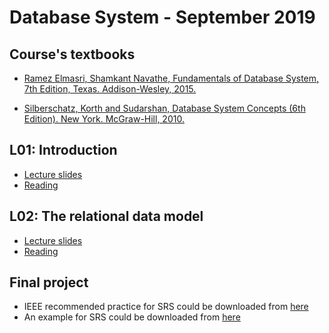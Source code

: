 # Database System - September 2019
## Course's textbooks
- [Ramez Elmasri, Shamkant Navathe, Fundamentals of Database System, 7th Edition, Texas. Addison-Wesley, 2015.](https://www.amazon.com/Fundamentals-Database-Systems-Ramez-Elmasri/dp/0133970779) 

- [Silberschatz, Korth and Sudarshan, Database System Concepts (6th Edition). New York. McGraw-Hill, 2010.](https://www.amazon.com/Database-Concepts-Abraham-Silberschatz-Professor/dp/0073523321/ref=sr_1_2?keywords=korth+database+concept&qid=1569205363&s=books&sr=1-2) 


## L01: Introduction
- [Lecture slides](2019_09/slides/L01.pdf)
- [Reading](2019_09/reading/L01_Reading.pdf)

## L02: The relational data model
- [Lecture slides](2019_09/slides/L02.pdf)
- [Reading](2019_09/reading/L02_Reading.pdf)

## Final project
- IEEE recommended practice for SRS could be downloaded from [here](https://pdfs.semanticscholar.org/d2f7/b9e639a3d4d56b747eccf68c1e79bf09caa5.pdf)
- An example for SRS could be downloaded from [here](http://www.cse.msu.edu/~chengb/RE-491/Papers/SRSExample-webapp.doc)
